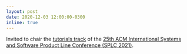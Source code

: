 ```yaml
---
layout: post
date: 2020-12-03 12:00:00-0300
inline: true
---
```


Invited to chair the [tutorials track](https://splc2021.net/call-for-papers/call-for-tutorial-proposals) of the [25th ACM International Systems and Software Product Line Conference (SPLC 2021)](https://splc2021.net).
